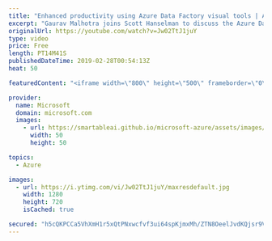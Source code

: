 ```yaml
---
title: "Enhanced productivity using Azure Data Factory visual tools | Azure Friday"
excerpt: "Gaurav Malhotra joins Scott Hanselman to discuss the Azure Data Factory visual tools, which enable you to iteratively create, configure, test, deploy, and monitor data integration pipelines. We took into account your feedback to enable functional, performance, and security improvements to the visual"
originalUrl: https://youtube.com/watch?v=Jw02TtJ1juY
type: video
price: Free
length: PT14M41S
publishedDateTime: 2019-02-28T00:54:13Z
heat: 50

featuredContent: "<iframe width=\"800\" height=\"500\" frameborder=\"0\" src=\"https://www.youtube.com/embed/Jw02TtJ1juY\" allow=\"accelerometer; autoplay; encrypted-media; gyroscope; picture-in-picture\" allowfullscreen></iframe>"

provider:
  name: Microsoft
  domain: microsoft.com
  images:
    - url: https://smartableai.github.io/microsoft-azure/assets/images/organizations/microsoft.com-50x50.jpg
      width: 50
      height: 50

topics:
  - Azure

images:
  - url: https://i.ytimg.com/vi/Jw02TtJ1juY/maxresdefault.jpg
    width: 1280
    height: 720
    isCached: true

secured: "h5cQKPCCa5VhXmH1r5xQtPNxwcfvf3ui64spKjmxMh/ZTN8OeelJvdKQjsr9V5m+pryPPfzMjnE3RypcQJA18Mon/fqoIVUmLCfNtawhNvK6wcEbqZ6rApkQ62ytBVGG2PfmMNZrJTPKHcXXXM93MpqFc/cSlo1bisP+Y53S0kfo+rOPHiOvF4E0HGao6lHRG8Ox592jMY+fhwVvQwOqTe4S5zm6UferKZMjqWGkmcMgKu0BL4tmA04q5n9hukTWYt16jkkvzSKDJBCWpDKLq2b9PBNIIIYVEAMxoipgrD9OHMcD8UvJEnkztkpgCThqMqS9Cl5KoL2vUlhgtfsP1JT9PD+Wn23MubtWOEMgEgKM7P/MiYJoIRVk0pyg42Ni07oUIddxn8JmniMF3DyWiVVvUDZPAY/1yPQxPya8Jnw=;emXjdHlXfmSKWVyx8yi8hw=="
---
```


